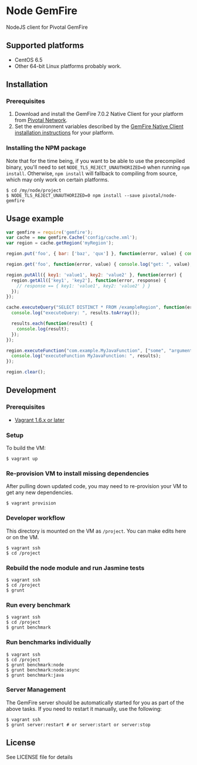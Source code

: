 Node GemFire
====================

NodeJS client for Pivotal GemFire

## Supported platforms

* CentOS 6.5
* Other 64-bit Linux platforms probably work.

## Installation

### Prerequisites

1. Download and install the GemFire 7.0.2 Native Client for your platform from [Pivotal Network](https://network.pivotal.io/products/pivotal-gemfire).
2. Set the environment variables described by the [GemFire Native Client installation instructions](http://gemfire.docs.pivotal.io/latest/userguide/index.html#gemfire_nativeclient/introduction/install-overview.html) for your platform.

### Installing the NPM package

Note that for the time being, if you want to be able to use the precompiled binary, you'll need to set `NODE_TLS_REJECT_UNAUTHORIZED=0` when running `npm install`. Otherwise, `npm install` will fallback to compiling from source, which may only work on certain platforms.

```
$ cd /my/node/project
$ NODE_TLS_REJECT_UNAUTHORIZED=0 npm install --save pivotal/node-gemfire
```

## Usage example

```javascript
var gemfire = require('gemfire');
var cache = new gemfire.Cache('config/cache.xml');
var region = cache.getRegion('myRegion');

region.put('foo', { bar: ['baz', 'qux'] }, function(error, value) { console.log("put: ", value); });

region.get('foo', function(error, value) { console.log("get: ", value); });

region.putAll({ key1: 'value1', key2: 'value2' }, function(error) {
  region.getAll(['key1', 'key2'], function(error, response) {
    // response == { key1: 'value1', key2: 'value2' } }
  });
});

cache.executeQuery("SELECT DISTINCT * FROM /exampleRegion", function(error, results){
  console.log("executeQuery: ", results.toArray());

  results.each(function(result) {
    console.log(result);
  });
});

region.executeFunction("com.example.MyJavaFunction", ["some", "arguments"], function(error, results){
  console.log("executeFunction MyJavaFunction: ", results);
});

region.clear();
```

## Development
### Prerequisites 

* [Vagrant 1.6.x or later](http://www.vagrantup.com/)

### Setup

To build the VM:

    $ vagrant up

### Re-provision VM to install missing dependencies

After pulling down updated code, you may need to re-provision your VM to get any new dependencies.

    $ vagrant provision

### Developer workflow

This directory is mounted on the VM as `/project`. You can make edits here or on the VM.

    $ vagrant ssh
    $ cd /project

### Rebuild the node module and run Jasmine tests

    $ vagrant ssh
    $ cd /project
    $ grunt

### Run every benchmark

    $ vagrant ssh
    $ cd /project
    $ grunt benchmark

### Run benchmarks individually

    $ vagrant ssh
    $ cd /project
    $ grunt benchmark:node
    $ grunt benchmark:node:async
    $ grunt benchmark:java

### Server Management

The GemFire server should be automatically started for you as part of the above tasks. If you
need to restart it manually, use the following:

    $ vagrant ssh
    $ grunt server:restart # or server:start or server:stop

## License

See LICENSE file for details
